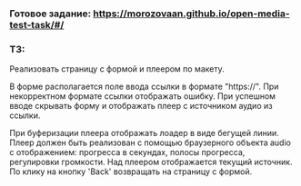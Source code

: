 ### Готовое задание: https://morozovaan.github.io/open-media-test-task/#/ ###

### ТЗ: ###
Реализовать страницу с формой и плеером по макету.

В форме располагается поле ввода ссылки в формате "https://". При некорректном формате ссылки отображать ошибку. При успешном вводе скрывать форму и отображать плеер с источником аудио из ссылки.

При буферизации плеера отображать лоадер в виде бегущей линии. Плеер должен быть реализован с помощью браузерного объекта audio с отображением: прогресса в секундах, полосы прогресса, регулировки громкости. Над плеером отображается текущий источник. По клику на кнопку 'Back' возвращать на страницу с формой.
